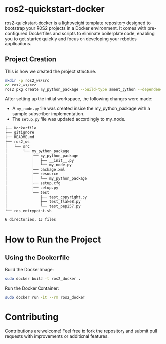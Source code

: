 # ros2-quickstart-docker

ros2-quickstart-docker is a lightweight template repository designed to bootstrap your ROS2 projects in a Docker environment. It comes with pre-configured Dockerfiles and scripts to eliminate boilerplate code, enabling you to get started quickly and focus on developing your robotics applications.

## Project Creation

This is how we created the project structure.

```bash
mkdir -p ros2_ws/src
cd ros2_ws/src
ros2 pkg create my_python_package --build-type ament_python --dependencies rclpy

```
After setting up the initial workspace, the following changes were made:
- A `my_node.py` file was created inside the my_python_package with a sample subscriber implementation.
- The `setup.py` file was updated accordingly to my_node.

```bash
├── Dockerfile
├── gitignore
├── README.md
├── ros2_ws
│   └── src
│       └── my_python_package
│           ├── my_python_package
│           │   ├── __init__.py
│           │   └── my_node.py
│           ├── package.xml
│           ├── resource
│           │   └── my_python_package
│           ├── setup.cfg
│           ├── setup.py
│           └── test
│               ├── test_copyright.py
│               ├── test_flake8.py
│               └── test_pep257.py
└── ros_entrypoint.sh

6 directories, 13 files
```


# How to Run the Project

## Using the Dockerfile

Build the Docker Image:
```bash
sudo docker build -t ros2_docker .
```

Run the Docker Container:
```bash
sudo docker run -it --rm ros2_docker
```

# Contributing

Contributions are welcome! Feel free to fork the repository and submit pull requests with improvements or additional features.